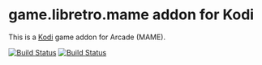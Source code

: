 # game.libretro.mame addon for Kodi

This is a [Kodi](http://kodi.tv) game addon for Arcade (MAME).

[![Build Status](https://travis-ci.org/kodi-game/game.libretro.mame.svg?branch=master)](https://travis-ci.org/kodi-game/game.libretro.mame)
[![Build Status](https://ci.appveyor.com/api/projects/status/github/kodi-game/game.libretro.mame?svg=true)](https://ci.appveyor.com/project/kodi-game/game-libretro-mame)
